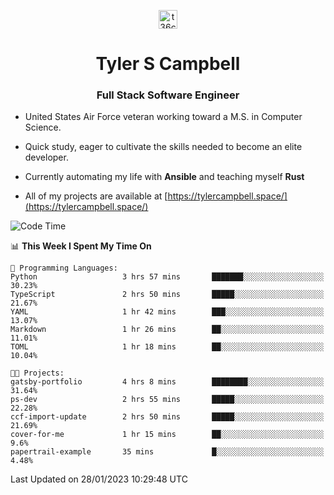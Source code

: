 <p align="center">
<a href="https://www.linkedin.com/in/t36campbell" target="blank"><img align="center" src="https://ik.imagekit.io/t36campbell/Portfolio/linkedin.png.original_m8bbGgPh6.png" alt="t36campbell" height="30" width="30" /></a>
</p>
<h1 align="center">Tyler S Campbell</h1>
<h3 align="center">Full Stack Software Engineer</h3>

* United States Air Force veteran working toward a M.S. in Computer Science.

* Quick study, eager to cultivate the skills needed to become an elite developer.

* Currently automating my life with **Ansible** and teaching myself **Rust**

* All of my projects are available at [https://tylercampbell.space/](https://tylercampbell.space/)

<!--START_SECTION:waka-->
![Code Time](http://img.shields.io/badge/Code%20Time-2%2C126%20hrs%2020%20mins-blue)

📊 **This Week I Spent My Time On** 

```text
💬 Programming Languages: 
Python                   3 hrs 57 mins       ███████░░░░░░░░░░░░░░░░░░   30.23% 
TypeScript               2 hrs 50 mins       █████░░░░░░░░░░░░░░░░░░░░   21.67% 
YAML                     1 hr 42 mins        ███░░░░░░░░░░░░░░░░░░░░░░   13.07% 
Markdown                 1 hr 26 mins        ██░░░░░░░░░░░░░░░░░░░░░░░   11.01% 
TOML                     1 hr 18 mins        ██░░░░░░░░░░░░░░░░░░░░░░░   10.04%

🐱‍💻 Projects: 
gatsby-portfolio         4 hrs 8 mins        ████████░░░░░░░░░░░░░░░░░   31.64% 
ps-dev                   2 hrs 55 mins       █████░░░░░░░░░░░░░░░░░░░░   22.28% 
ccf-import-update        2 hrs 50 mins       █████░░░░░░░░░░░░░░░░░░░░   21.69% 
cover-for-me             1 hr 15 mins        ██░░░░░░░░░░░░░░░░░░░░░░░   9.6% 
papertrail-example       35 mins             █░░░░░░░░░░░░░░░░░░░░░░░░   4.48%

```


 Last Updated on 28/01/2023 10:29:48 UTC
<!--END_SECTION:waka-->
